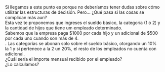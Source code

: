 Si llegamos a este punto es porque no deberíamos tener dudas sobre cómo utilizar las estructuras de decisión.
Pero... ¿Qué pasa si las cosas se complican más aun?<br>
Esta vez te proponemos que ingreses el sueldo básico, la categoría (1 ó 2) y la cantidad de hijos que tiene um empleado determinado.<br>Sabemos que la empresa paga $1000 por cada hijo y un adicional de $500 por cada uno cuando son más de 4.<br>. Las categorías se abonan solo sobre el sueldo básico, otorgando un 10% la 1 y si pertenece a la 2 un 20%, el resto de los empleados no cuenta con adicional.<br>¿Cuál sería el importe mensual recibido por el empleado?<br>¿Lo calculamos?

